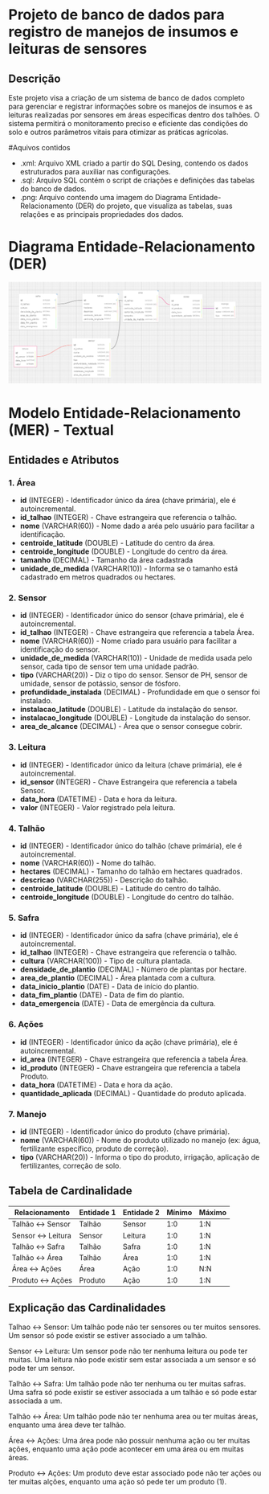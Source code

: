 # Projeto de banco de dados para registro de manejos de insumos e leituras de sensores

## Descrição
Este projeto visa a criação de um sistema de banco de dados completo para gerenciar e registrar informações sobre os manejos de insumos e as leituras realizadas por sensores em áreas específicas dentro dos talhões. O sistema permitirá o monitoramento preciso e eficiente das condições do solo e outros parâmetros vitais para otimizar as práticas agrícolas.

#Aquivos contidos
- .xml: Arquivo XML criado a partir do SQL Desing, contendo os dados estruturados para auxiliar nas configurações.
- .sql: Arquivo SQL contém o script de criações e definições das tabelas do banco de dados.
- .png: Arquivo contendo uma imagem do Diagrama Entidade-Relacionamento (DER) do projeto, que visualiza as tabelas, suas relações e as principais propriedades dos dados.

# Diagrama Entidade-Relacionamento (DER)
![alt text](diagrama_entidade_relacionamento.png)

# Modelo Entidade-Relacionamento (MER) - Textual 
## Entidades e Atributos

### 1. Área
- **id** (INTEGER) - Identificador único da área (chave primária), ele é autoincremental.
- **id_talhao** (INTEGER) - Chave estrangeira que referencia o talhão.
- **nome** (VARCHAR(60)) - Nome dado a aréa pelo usuário para facilitar a identificação.
- **centroide_latitude** (DOUBLE) - Latitude do centro da área.
- **centroide_longitude** (DOUBLE) - Longitude do centro da área.
- **tamanho** (DECIMAL) - Tamanho da área cadastrada
- **unidade_de_medida** (VARCHAR(10)) - Informa se o tamanho está cadastrado em metros quadrados ou hectares.

### 2. Sensor
- **id** (INTEGER) - Identificador único do sensor (chave primária), ele é autoincremental.
- **id_talhao** (INTEGER) - Chave estrangeira que referencia a tabela Área.
- **nome** (VARCHAR(60)) - Nome criado para usuário para facilitar a identificação do sensor.
- **unidade_de_medida** (VARCHAR(10)) - Unidade de medida usada pelo sensor, cada tipo de sensor tem uma unidade padrão.
- **tipo** (VARCHAR(20)) - Diz o tipo do sensor. Sensor de PH, sensor de umidade, sensor de potássio, sensor de fósforo.
- **profundidade_instalada** (DECIMAL) - Profundidade em que o sensor foi instalado.
- **instalacao_latitude** (DOUBLE) - Latitude da instalação do sensor.
- **instalacao_longitude** (DOUBLE) - Longitude da instalação do sensor.
- **area_de_alcance** (DECIMAL) - Área que o sensor consegue cobrir.

### 3. Leitura
- **id** (INTEGER) - Identificador único da leitura (chave primária), ele é autoincremental.
- **id_sensor** (INTEGER) - Chave Estrangeira que referencia a tabela Sensor.
- **data_hora** (DATETIME) - Data e hora da leitura.
- **valor** (INTEGER) - Valor registrado pela leitura.

### 4. Talhão
- **id** (INTEGER) - Identificador único do talhão (chave primária), ele é autoincremental.
- **nome** (VARCHAR(60)) - Nome do talhão.
- **hectares** (DECIMAL) - Tamanho do talhão em hectares quadrados.
- **descricao** (VARCHAR(255)) - Descrição do talhão.
- **centroide_latitude** (DOUBLE) - Latitude do centro do talhão.
- **centroide_longitude** (DOUBLE) - Longitude do centro do talhão.

### 5. Safra
- **id** (INTEGER) - Identificador único da safra (chave primária), ele é autoincremental.
- **id_talhao** (INTEGER) - Chave estrangeira que referencia o talhão.
- **cultura** (VARCHAR(100)) - Tipo de cultura plantada.
- **densidade_de_plantio** (DECIMAL) -  Número de plantas por hectare. 
- **area_de_plantio** (DECIMAL) - Área plantada com a cultura.
- **data_inicio_plantio** (DATE) - Data de início do plantio.
- **data_fim_plantio** (DATE) - Data de fim do plantio.
- **data_emergencia** (DATE) - Data de emergência da cultura.

### 6. Ações
- **id** (INTEGER) - Identificador único da ação (chave primária), ele é autoincremental.
- **id_area** (INTEGER) - Chave estrangeira que referencia a tabela Área.
- **id_produto** (INTEGER) - Chave estrangeira que referencia a tabela Produto.
- **data_hora** (DATETIME) - Data e hora da ação.
- **quantidade_aplicada** (DECIMAL) - Quantidade do produto aplicada.

### 7. Manejo
- **id** (INTEGER) - Identificador único do produto (chave primária).
- **nome** (VARCHAR(60)) - Nome do produto utilizado no manejo (ex: água, fertilizante específico, produto de correção).
- **tipo** (VARCHAR(20)) - Informa o tipo do produto, irrigação, aplicação de fertilizantes, correção de solo.

## Tabela de Cardinalidade

| Relacionamento          | Entidade 1 |  Entidade 2  | Mínimo | Máximo |
|-------------------------|------------|--------------|--------|--------|
| Talhão ↔ Sensor         | Talhão     | Sensor       | 1:0    | 1:N    |
| Sensor ↔ Leitura        | Sensor     | Leitura      | 1:0    | 1:N    |
| Talhão ↔ Safra          | Talhão     | Safra        | 1:0    | 1:N    |
| Talhão ↔ Área           | Talhão     | Área         | 1:0    | 1:N    |
| Área ↔ Ações            | Área       | Ação         | 1:0    | N:N    |
| Produto ↔ Ações         | Produto    | Ação         | 1:0    | 1:N    |

## Explicação das Cardinalidades
Talhao ↔ Sensor: Um talhão pode não ter sensores ou ter muitos sensores. Um sensor só pode existir se estiver associado a um talhão.

Sensor ↔ Leitura: Um sensor pode não ter nenhuma leitura ou pode ter muitas. Uma leitura não pode existir sem estar associada a um sensor e só pode ter um sensor. 

Talhão ↔ Safra: Um talhão pode não ter nenhuma ou ter muitas safras. Uma safra só pode existir se estiver associada a um talhão e só pode estar associada a um.

Talhão ↔ Área: Um talhão pode não ter nenhuma area ou ter muitas áreas, enquanto uma área deve ter talhão. 

Área ↔ Ações: Uma área pode não possuir nenhuma ação ou ter muitas  ações, enquanto uma ação pode acontecer em uma área ou em muitas áreas.

Produto ↔ Ações: Um produto deve estar associado pode não ter ações ou ter muitas  alções, enquanto uma ação só pede ter um produto (1).
